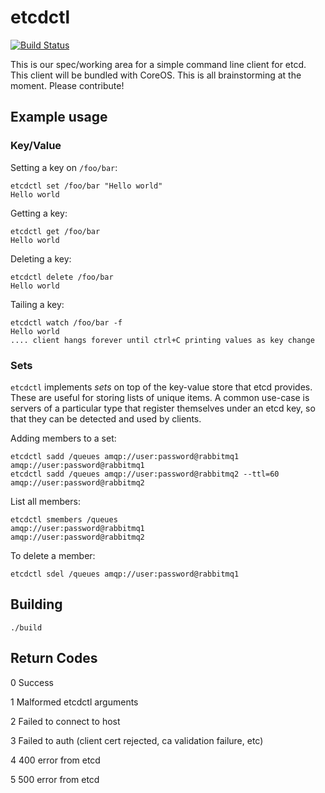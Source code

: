 etcdctl
========

[![Build Status](https://travis-ci.org/coreos/etcdctl.png)](https://travis-ci.org/coreos/etcdctl)

This is our spec/working area for a simple command line client for etcd. This client will be bundled with CoreOS. This is all brainstorming at the moment. Please contribute!

## Example usage

### Key/Value

Setting a key on `/foo/bar`:

```
etcdctl set /foo/bar "Hello world"
Hello world
```

Getting a key:

```
etcdctl get /foo/bar
Hello world
```

Deleting a key:

```
etcdctl delete /foo/bar
Hello world
```

Tailing a key:

```
etcdctl watch /foo/bar -f
Hello world
.... client hangs forever until ctrl+C printing values as key change
```

### Sets

`etcdctl` implements _sets_ on top of the key-value store that etcd
provides. These are useful for storing lists of unique items. A common
use-case is servers of a particular type that register themselves under
an etcd key, so that they can be detected and used by clients.

Adding members to a set:

```
etcdctl sadd /queues amqp://user:password@rabbitmq1
amqp://user:password@rabbitmq1
etcdctl sadd /queues amqp://user:password@rabbitmq2 --ttl=60
amqp://user:password@rabbitmq2
```
    
List all members:

```
etcdctl smembers /queues
amqp://user:password@rabbitmq1
amqp://user:password@rabbitmq2
```

To delete a member:

```
etcdctl sdel /queues amqp://user:password@rabbitmq1
```

## Building

```
./build
```

## Return Codes

0	Success

1	Malformed etcdctl arguments

2	Failed to connect to host

3	Failed to auth (client cert rejected, ca validation failure, etc)

4	400 error from etcd

5	500 error from etcd
